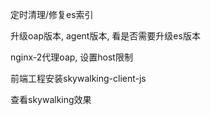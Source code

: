 定时清理/修复es索引

升级oap版本, agent版本, 看是否需要升级es版本

nginx-2代理oap, 设置host限制

前端工程安装skywalking-client-js

查看skywalking效果

